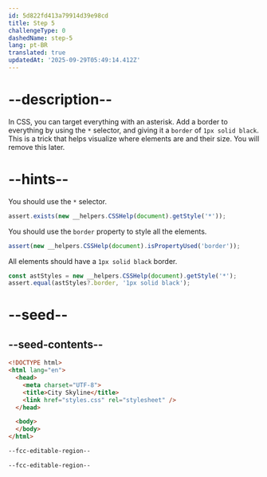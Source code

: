 ```yaml
---
id: 5d822fd413a79914d39e98cd
title: Step 5
challengeType: 0
dashedName: step-5
lang: pt-BR
translated: true
updatedAt: '2025-09-29T05:49:14.412Z'
---
```


# --description--

In CSS, you can target everything with an asterisk. Add a border to everything by using the `*` selector, and giving it a `border` of `1px solid black`. This is a trick that helps visualize where elements are and their size. You will remove this later.

# --hints--

You should use the `*` selector.

```js
assert.exists(new __helpers.CSSHelp(document).getStyle('*'));
```

You should use the `border` property to style all the elements.

```js
assert(new __helpers.CSSHelp(document).isPropertyUsed('border'));
```

All elements should have a `1px solid black` border.

```js
const astStyles = new __helpers.CSSHelp(document).getStyle('*');
assert.equal(astStyles?.border, '1px solid black');
```

# --seed--

## --seed-contents--

```html
<!DOCTYPE html>
<html lang="en">    
  <head>
    <meta charset="UTF-8">
    <title>City Skyline</title>
    <link href="styles.css" rel="stylesheet" />
  </head>

  <body>
  </body>
</html>
```

```css
--fcc-editable-region--

--fcc-editable-region--

```
